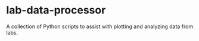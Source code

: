 # lab-data-processor

A collection of Python scripts to assist with plotting and analyzing data from labs.
